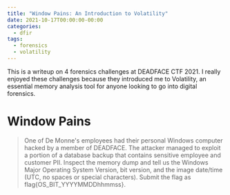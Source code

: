 ```yaml
---
title: "Window Pains: An Introduction to Volatility"
date: 2021-10-17T00:00:00-00:00
categories:
  - dfir
tags:
  - forensics
  - volatility
---
```


This is a writeup on 4 forensics challenges at DEADFACE CTF 2021. I really enjoyed these challenges because they introduced me to Volatility, an essential memory analysis tool for anyone looking to go into digital forensics. 

# Window Pains

> One of De Monne's employees had their personal Windows computer hacked by a member of DEADFACE. The attacker managed to exploit a portion of a database backup that contains sensitive employee and customer PII.  Inspect the memory dump and tell us the Windows Major Operating System Version, bit version, and the image date/time (UTC, no spaces or special characters). Submit the flag as flag{OS_BIT_YYYYMMDDhhmmss}.

